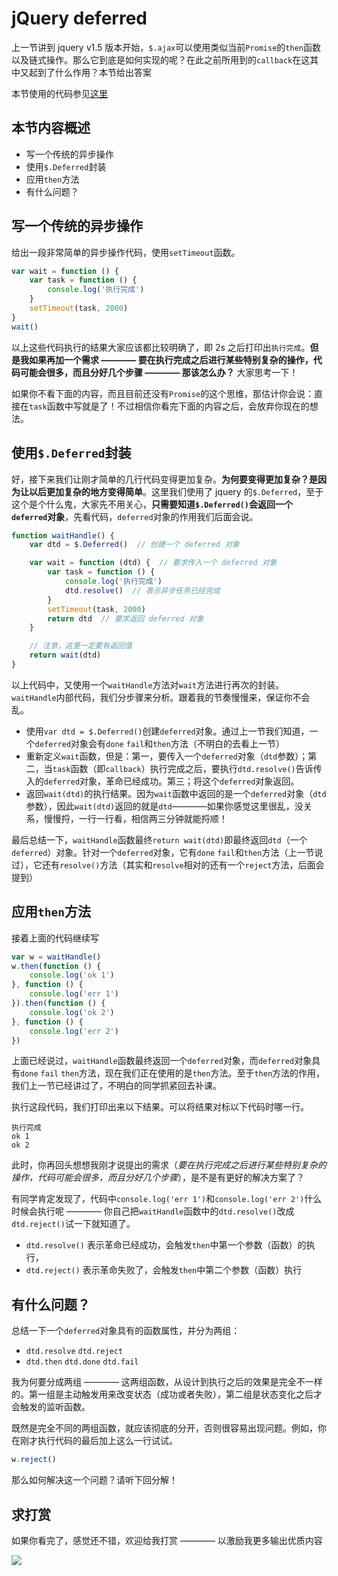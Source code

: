 # jQuery deferred

上一节讲到 jquery v1.5 版本开始，`$.ajax`可以使用类似当前`Promise`的`then`函数以及链式操作。那么它到底是如何实现的呢？在此之前所用到的`callback`在这其中又起到了什么作用？本节给出答案

本节使用的代码参见[这里](./test.html)

## 本节内容概述

- 写一个传统的异步操作
- 使用`$.Deferred`封装
- 应用`then`方法
- 有什么问题？

## 写一个传统的异步操作

给出一段非常简单的异步操作代码，使用`setTimeout`函数。

```javascript
var wait = function () {
    var task = function () {
        console.log('执行完成')
    }
    setTimeout(task, 2000)
}
wait()
```

以上这些代码执行的结果大家应该都比较明确了，即 2s 之后打印出`执行完成`。**但是我如果再加一个需求 ———— 要在执行完成之后进行某些特别复杂的操作，代码可能会很多，而且分好几个步骤 ———— 那该怎么办？** 大家思考一下！

如果你不看下面的内容，而且目前还没有`Promise`的这个思维，那估计你会说：直接在`task`函数中写就是了！不过相信你看完下面的内容之后，会放弃你现在的想法。

## 使用`$.Deferred`封装

好，接下来我们让刚才简单的几行代码变得更加复杂。**为何要变得更加复杂？是因为让以后更加复杂的地方变得简单**。这里我们使用了 jquery 的`$.Deferred`，至于这个是个什么鬼，大家先不用关心，**只需要知道`$.Deferred()`会返回一个`deferred`对象**，先看代码，`deferred`对象的作用我们后面会说。

```javascript
function waitHandle() {
    var dtd = $.Deferred()  // 创建一个 deferred 对象

    var wait = function (dtd) {  // 要求传入一个 deferred 对象
        var task = function () {
            console.log('执行完成')
            dtd.resolve()  // 表示异步任务已经完成
        }
        setTimeout(task, 2000)
        return dtd  // 要求返回 deferred 对象
    }

    // 注意，这里一定要有返回值
    return wait(dtd)
}
```

以上代码中，又使用一个`waitHandle`方法对`wait`方法进行再次的封装。`waitHandle`内部代码，我们分步骤来分析。跟着我的节奏慢慢来，保证你不会乱。

- 使用`var dtd = $.Deferred()`创建`deferred`对象。通过上一节我们知道，一个`deferred`对象会有`done` `fail`和`then`方法（不明白的去看上一节）
- 重新定义`wait`函数，但是：第一，要传入一个`deferred`对象（`dtd`参数）；第二，当`task`函数（即`callback`）执行完成之后，要执行`dtd.resolve()`告诉传入的`deferred`对象，革命已经成功。第三；将这个`deferred`对象返回。
- 返回`wait(dtd)`的执行结果。因为`wait`函数中返回的是一个`deferred`对象（`dtd`参数），因此`wait(dtd)`返回的就是`dtd`————如果你感觉这里很乱，没关系，慢慢捋，一行一行看，相信两三分钟就能捋顺！

最后总结一下，`waitHandle`函数最终`return wait(dtd)`即最终返回`dtd`（一个`deferred`）对象。针对一个`deferred`对象，它有`done` `fail`和`then`方法（上一节说过），它还有`resolve()`方法（其实和`resolve`相对的还有一个`reject`方法，后面会提到）


## 应用`then`方法

接着上面的代码继续写

```javascript
var w = waitHandle()
w.then(function () {
    console.log('ok 1')
}, function () {
    console.log('err 1')
}).then(function () {
    console.log('ok 2')
}, function () {
    console.log('err 2')
})
```

上面已经说过，`waitHandle`函数最终返回一个`deferred`对象，而`deferred`对象具有`done` `fail` `then`方法，现在我们正在使用的是`then`方法。至于`then`方法的作用，我们上一节已经讲过了，不明白的同学抓紧回去补课。

执行这段代码，我们打印出来以下结果。可以将结果对标以下代码时哪一行。

```
执行完成
ok 1
ok 2
```

此时，你再回头想想我刚才说提出的需求（*要在执行完成之后进行某些特别复杂的操作，代码可能会很多，而且分好几个步骤*），是不是有更好的解决方案了？

有同学肯定发现了，代码中`console.log('err 1')`和`console.log('err 2')`什么时候会执行呢 ———— 你自己把`waitHandle`函数中的`dtd.resolve()`改成`dtd.reject()`试一下就知道了。

- `dtd.resolve()` 表示革命已经成功，会触发`then`中第一个参数（函数）的执行，
- `dtd.reject()` 表示革命失败了，会触发`then`中第二个参数（函数）执行

## 有什么问题？

总结一下一个`deferred`对象具有的函数属性，并分为两组：

- `dtd.resolve` `dtd.reject`
- `dtd.then` `dtd.done` `dtd.fail`

我为何要分成两组 ———— 这两组函数，从设计到执行之后的效果是完全不一样的。第一组是主动触发用来改变状态（成功或者失败），第二组是状态变化之后才会触发的监听函数。

既然是完全不同的两组函数，就应该彻底的分开，否则很容易出现问题。例如，你在刚才执行代码的最后加上这么一行试试。

```javascript
w.reject()
```

那么如何解决这一个问题？请听下回分解！

## 求打赏

如果你看完了，感觉还不错，欢迎给我打赏 ———— 以激励我更多输出优质内容

![](http://images2015.cnblogs.com/blog/138012/201702/138012-20170228112237798-1507196643.png)

